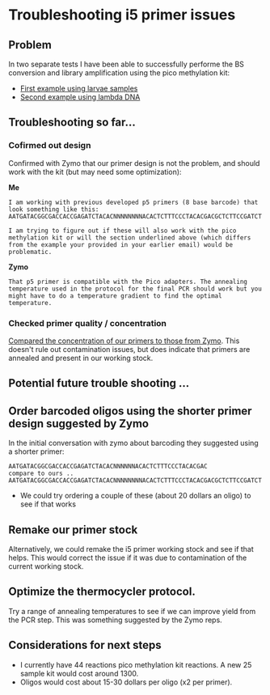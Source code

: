 # Troubleshooting i5 primer issues 

## Problem
In two separate tests I have been able to successfully performe the BS conversion and library amplification using the pico methylation kit:

* [First example using larvae samples](https://github.com/epigeneticstoocean/2018OAExp_larvae/blob/master/notebook/20200902_PrimerTest1_picoMethylationLibraryPrep.md)
* [Second example using lambda DNA](https://github.com/epigeneticstoocean/2018OAExp_larvae/blob/master/notebook/20200904_BSConversionUsingLamdaDNA.md)

## Troubleshooting so far...

### Cofirmed out design
Confirmed with Zymo that our primer design is not the problem, and should work with the kit (but may need some optimization):

**Me**  
```
I am working with previous developed p5 primers (8 base barcode) that look something like this:
AATGATACGGCGACCACCGAGATCTACACNNNNNNNNACACTCTTTCCCTACACGACGCTCTTCCGATCT

I am trying to figure out if these will also work with the pico methylation kit or will the section underlined above (which differs from the example your provided in your earlier email) would be problematic.
```
**Zymo**  
```
That p5 primer is compatible with the Pico adapters. The annealing temperature used in the protocol for the final PCR should work but you might have to do a temperature gradient to find the optimal temperature.
```
### Checked primer quality / concentration

[Compared the concentration of our primers to those from Zymo](https://github.com/epigeneticstoocean/2018OAExp_larvae/blob/master/notebook/20200903_primerAndSampleCheck.md). This doesn't rule out contamination issues, but does indicate that primers are annealed and present in our working stock.

## Potential future trouble shooting ...

## Order barcoded oligos using the shorter primer design suggested by Zymo

In the initial conversation with zymo about barcoding they suggested using a shorter primer:

```
AATGATACGGCGACCACCGAGATCTACACNNNNNNACACTCTTTCCCTACACGAC
compare to ours ..
AATGATACGGCGACCACCGAGATCTACACNNNNNNNNACACTCTTTCCCTACACGACGCTCTTCCGATCT
```

* We could try ordering a couple of these (about 20 dollars an oligo) to see if that works

## Remake our primer stock

Alternatively, we could remake the i5 primer working stock and see if that helps. This would correct the issue if it was due to contamination of the current working stock.

## Optimize the thermocycler protocol.

Try a range of annealing temperatures to see if we can improve yield from the PCR step. This was something suggested by the Zymo reps.


## Considerations for next steps

* I currently have 44 reactions pico methylation kit reactions. A new 25 sample kit would cost around 1300.
* Oligos would cost about 15-30 dollars per oligo (x2 per primer).
